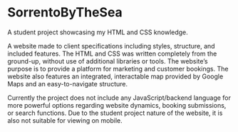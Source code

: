 # SorrentoByTheSea
A student project showcasing my HTML and CSS knowledge.

A website made to client specifications including styles, structure, and included features. The HTML and CSS was written completely from the ground-up, without use of additional libraries or tools. The website’s purpose is to provide a platform for marketing and customer bookings. The website also features an integrated, interactable map provided by Google Maps and an easy-to-navigate structure.

Currently the project does not include any JavaScript/backend language for more powerful options regarding website dynamics, booking submissions, or search functions. Due to the student project nature of the website, it is also not suitable for viewing on mobile.
